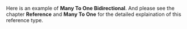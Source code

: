 Here is an example of __Many To One Bidirectional__. And please see the chapter __Reference__ and __Many To One__ for the detailed explaination of this reference type.